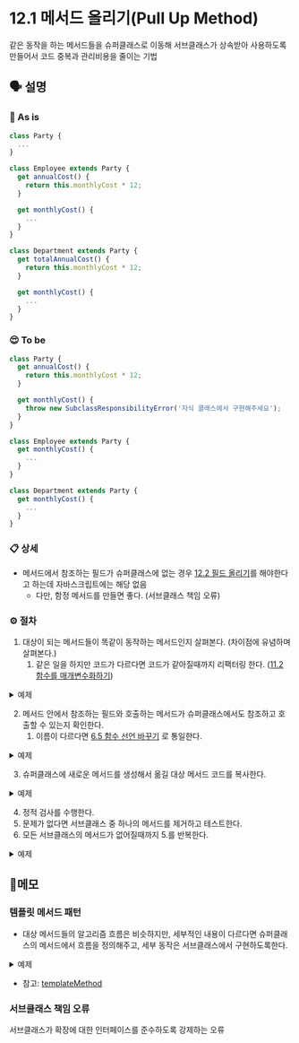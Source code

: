 # 12.1 메서드 올리기(Pull Up Method)

같은 동작을 하는 메서드들을 슈퍼클래스로 이동해 서브클래스가 상속받아 사용하도록 만들어서 코드 중복과 관리비용을 줄이는 기법

## 🗣 설명

### 🧐 As is

```typescript
class Party {
  ...
}

class Employee extends Party {
  get annualCost() {
    return this.monthlyCost * 12;
  }

  get monthlyCost() {
    ...
  }
}

class Department extends Party {
  get totalAnnualCost() {
    return this.monthlyCost * 12;
  }

  get monthlyCost() {
    ...
  }
}
```

### 😍 To be

```typescript
class Party {
  get annualCost() {
    return this.monthlyCost * 12;
  }

  get monthlyCost() {
    throw new SubclassResponsibilityError('자식 클래스에서 구현해주세요');
  }
}

class Employee extends Party {
  get monthlyCost() {
    ...
  }
}

class Department extends Party {
  get monthlyCost() {
    ...
  }
}
```

### 📋 상세
- 메서드에서 참조하는 필드가 슈퍼클래스에 없는 경우 [12.2 필드 올리기](./pull-up-field.md)를 해야한다고 하는데 자바스크립트에는 해당 없음
  - 다만, 함정 메서드를 만들면 좋다. (서브클래스 책임 오류)

### ⚙️ 절차
1. 대상이 되는 메서드들이 똑같이 동작하는 메서드인지 살펴본다. (차이점에 유념하며 살펴본다.)
   1. 같은 일을 하지만 코드가 다르다면 코드가 같아질때까지 리팩터링 한다. ([11.2 함수를 매개변수화하기](./parameterize-function.md))
<details>
  <summary>
  예제
  </summary>

`annualCost`와 `totalAnnualCost`가 서로 같은 일을 한다.
```typescript
class Employee extends Party {
  get annualCost() {
    return this.monthlyCost * 12;
  }
}

class Department extends Party {
  get totalAnnualCost() {
    return this.monthlyCost * 12;
  }
}
```
</details>

2. 메서드 안에서 참조하는 필드와 호출하는 메서드가 슈퍼클래스에서도 참조하고 호출할 수 있는지 확인한다.
   1. 이름이 다르다면 [6.5 함수 선언 바꾸기](./change-function-declaration.md) 로 통일한다.
<details>
  <summary>
  예제
  </summary>

`annualCost`로 이름을 통일한다. `monthlyCost`는 각 서브클래스에 구현되어 있다.
```typescript
class Employee extends Party {
  get annualCost() {
    return this.monthlyCost * 12;
  }
}

class Department extends Party {
  get annualCost() {
    return this.monthlyCost * 12;
  }
}
```
</details>

3. 슈퍼클래스에 새로운 메서드를 생성해서 옮길 대상 메서드 코드를 복사한다.
<details>
  <summary>
  예제
  </summary>

대상 메서드를 슈퍼클래스로 복사한다.
```typescript
class Party {
  get annualCost() {
    return this.monthlyCost * 12;
  }
}
```
</details>

4. 정적 검사를 수행한다.
5. 문제가 없다면 서브클래스 중 하나의 메서드를 제거하고 테스트한다.
6. 모든 서브클래스의 메서드가 없어질때까지 5.를 반복한다.
<details>
  <summary>
  예제
  </summary>

필요하다면 서브클래스에서 구현해야 하는 메서드는 함정메서드로 바꿔준다.
```typescript
class Party {
  get annualCost() {
    return this.monthlyCost * 12;
  }

  get monthlyCost() {
    throw new SubclassResponsibilityError('자식 클래스에서 구현해주세요');
  }
}
```
</details>

## 📝메모

### 템플릿 메서드 패턴
- 대상 메서드들의 알고리즘 흐름은 비슷하지만, 세부적인 내용이 다르다면 슈퍼클래스의 메서드에서 흐름을 정의해주고, 세부 동작은 서브클래스에서 구현하도록한다.
<details>
  <summary>
  예제
  </summary>

```typescript
class Beverage {
  prepareRecipe() {
    this.boilWater();
    this.brew();
    this.pourInCup();
    this.addCondiments();
  }
}

class Coffee extends Beverage {
  brew() {
    console.log('커피를 우려냅니다');
  }

  addCondiments() {
    console.log('우유를 추가합니다');
  }
}

class Tea extends Beverage {
  brew() {
    console.log('차를 우려냅니다');
  }

  addCondiments() {
    console.log('레몬을 추가합니다');
  }
}
```
</details>

- 참고: [templateMethod](https://refactoring.com/catalog/formTemplateMethod.html)

### 서브클래스 책임 오류
서브클래스가 확장에 대한 인터페이스를 준수하도록 강제하는 오류
